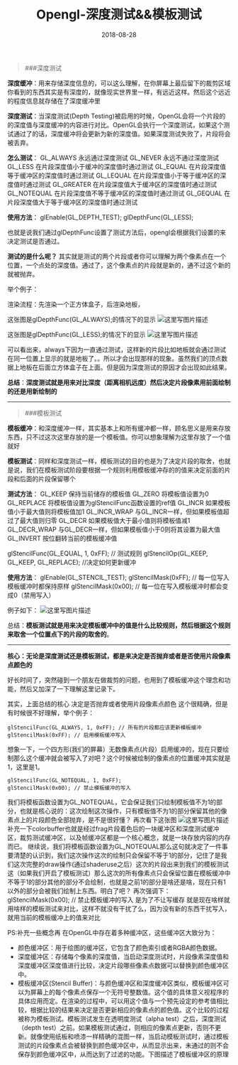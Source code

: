 ﻿---
layout: post
categories: opengl
title: 'Opengl-深度测试&&模板测试'
date: 2018-08-28
---

> ###深度测试

**深度缓冲**：用来存储深度信息的，可以这么理解，在你屏幕上最后留下的裁剪区域你看到的东西其实是有深度的，就像现实世界里一样，有远近这样。然后这个远近的程度信息就存储在了深度缓冲里

**深度测试**：当深度测试(Depth Testing)被启用的时候，OpenGL会将一个片段的的深度值与深度缓冲的内容进行对比。OpenGL会执行一个深度测试，如果这个测试通过了的话，深度缓冲将会更新为新的深度值。如果深度测试失败了，片段将会被丢弃。

**怎么测试**：
GL_ALWAYS	永远通过深度测试
GL_NEVER	永远不通过深度测试
GL_LESS	在片段深度值小于缓冲的深度值时通过测试
GL_EQUAL	在片段深度值等于缓冲区的深度值时通过测试
GL_LEQUAL	在片段深度值小于等于缓冲区的深度值时通过测试
GL_GREATER	在片段深度值大于缓冲区的深度值时通过测试
GL_NOTEQUAL	在片段深度值不等于缓冲区的深度值时通过测试
GL_GEQUAL	在片段深度值大于等于缓冲区的深度值时通过测试

**使用方法**：
glEnable(GL_DEPTH_TEST);
glDepthFunc(GL_LESS);

也就是说我们通过glDepthFunc设置了测试方法后，opengl会根据我们设置的来决定测试是否通过。

**测试的是什么呢？**
其实就是测试的两个片段或者你可以理解为两个像素点在一个位置，一个点处的深度值。通过了，这个像素点的片段就是新的，通不过这个新的就被抛弃。

举个例子：

渲染流程：先渲染一个正方体盒子，后渲染地板，

这张图是glDepthFunc(GL_ALWAYS);的情况下的显示
![这里写图片描述](/images/opengl/depthstenciltest1.png)

这张图是glDepthFunc(GL_LESS);的情况下的显示
![这里写图片描述](/images/opengl/depthstenciltest2.png)

可以看出来，always下因为一直通过测试，这样新的片段比如地板就会通过测试在同一位置上显示的就是地板了。。所以才会出现那样的现象。虽然我们的顶点数据上地板在后面立方体盒子在上面。但是因为深度测试的原因才会出现如此结果。

**总结**：**深度测试就是用来对比深度（距离相机远度）然后决定片段像素用前面绘制的还是用新绘制的**


----------


> ###模板测试

**模板缓冲**：和深度缓冲一样，其实基本上和所有缓冲都一样，顾名思义是用来存放东西，只不过这次这里存放的是一个模板值。你可以想象理解为这里存放了一个值就好

**模板测试**：同样和深度测试一样，模板测试的目的也是为了决定片段的取舍，也就是说，我们在模板测试阶段要根据一个规则利用模板缓冲存的的值来决定前面的片段和后面的片段保留哪个

**测试方法**：
GL_KEEP	保持当前储存的模板值
GL_ZERO	将模板值设置为0
GL_REPLACE	将模板值设置为glStencilFunc函数设置的ref值
GL_INCR	如果模板值小于最大值则将模板值加1
GL_INCR_WRAP	与GL_INCR一样，但如果模板值超过了最大值则归零
GL_DECR	如果模板值大于最小值则将模板值减1
GL_DECR_WRAP	与GL_DECR一样，但如果模板值小于0则将其设置为最大值
GL_INVERT	按位翻转当前的模板缓冲值

glStencilFunc(GL_EQUAL, 1, 0xFF);  // 测试规则
glStencilOp(GL_KEEP, GL_KEEP, GL_REPLACE); //决定如何更新缓冲


**使用方法**：
glEnable(GL_STENCIL_TEST);
glStencilMask(0xFF); // 每一位写入模板缓冲时都保持原样
glStencilMask(0x00); // 每一位在写入模板缓冲时都会变成0（禁用写入）

例子如下：
![这里写图片描述](/images/opengl/depthstenciltest3.png)

总结：**模板测试就是用来决定模板缓冲中的值是什么比较规则，然后根据这个规则来取舍一个位置点下的片段的取舍的**。


----------
**核心：无论是深度测试还是模板测试，都是来决定是否抛弃或者是否使用片段像素点颜色的**

好长时间了，突然碰到一个朋友在做裁剪的问题，也用到了模板缓冲这个理念和功能，然后又加深了一下理解这里记录下。

其实，上面总结的核心 决定是否抛弃或者使用片段像素点颜色 这个很精确，但是有时候很不好理解，举个例子：

    glStencilFunc(GL_ALWAYS, 1, 0xFF); // 所有的片段都应该更新模板缓冲
    glStencilMask(0xFF); // 启用模板缓冲写入
   
   想象一下，一个四方形(我们的屏幕）无数像素点(片段）启用缓冲的，现在只要绘制那么这个缓冲就会被写入了对吧？这个时候被绘制的像素点的位置缓冲其实就是1，这里是1。
 

    glStencilFunc(GL_NOTEQUAL, 1, 0xFF);
    glStencilMask(0x00); // 禁止模板缓冲的写入

我们将模板函数设置为GL_NOTEQUAL，它会保证我们只绘制模板值不为1的部分，也就是核心说的：这次绘制这次操作，只有模板值不为1的部分保留其他的像素点上的片段颜色全部抛弃，是不是很好懂？
再次看下这张图
![这里写图片描述](/images/opengl/depthstenciltest3.png)
补充一下colorbuffer也就是经过frag片段着色后的一块缓冲区和深度测试缓冲区，裁剪测试缓冲区，以及帧缓冲区都是一个核心概念，就是一块存放内容的内存而已。
继续说，我们将模板函数设置为GL_NOTEQUAL那么这句就决定了一件事要清楚的认识到，我们这次操作这次的绘制只会保留不等于1的部分，记住了是我们这次完整的draw操作(通过shaderuse之后）这次的片段出来到我们的模板测试这（如果我们开启了模板测试）那么这次的所有像素点只会保留位置在模板缓冲中不等于1的部分其他的部分不会绘制，也就是之前1的部分是啥还是啥，现在只有1以外的部分会被我们绘制上东西。明白了吧？
再次强调下：glStencilMask(0x00); // 禁止模板缓冲的写入 是为了不让写缓存 就是现在啥样就用啥样的模板测试来对比，这样不就没有干扰了么，因为没有新的东西干扰写入，就用当前的模板缓冲上的值来对比

PS:补充一些概念再
在OpenGL中存在着多种缓冲区，这些缓冲区大致分为：
* 颜色缓冲区：用于绘图的缓冲区，它包含了颜色索引或者RGBA颜色数据。
* 深度缓冲区：存储每个像素的深度值，当启动深度测试时，片段像素深度值和深度缓冲区深度值进行比较，决定片段哪些像素点数据可以替换到颜色缓冲区中。
* 模板缓冲区(Stencil Buffer)：与颜色缓冲区和深度缓冲区类似，模板缓冲区可以为屏幕上的每个像素点保存一个无符号整数值。这个值的具体意义视程序的具体应用而定。在渲染的过程中，可以用这个值与一个预先设定的参考值相比较，根据比较的结果来决定是否更新相应的像素点的颜色值。这个比较的过程被称为模板测试。模板测试发生在透明度测试（alpha test）之后，深度测试（depth test）之前。如果模板测试通过，则相应的像素点更新，否则不更新。就像使用纸板和喷漆一样精确的混图一样，当启动模板测试时，通过模板测试的片段像素点会被替换到颜色缓冲区中，从而显示出来，未通过的则不会保存到颜色缓冲区中，从而达到了过滤的功能。下图描述了模板缓冲区的原理

